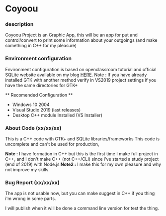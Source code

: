 
# Coyoou

### description
Coyoou Project is an Graphic App, this will be an app for put and control/convert to print some information about your outgoings (and make something in C++ for my pleasure)

### Environment configuration
Environment configuration is based on openclassroom tutorial and official SQLite website
available on my blog [HERE](https://gaumkap.blogspot.com/2020/07/gtk-sqlite-on-visual-studio-2019.html).
Note : If you have already installed GTK with another method verify in VS2019 project settings if you have the same directories for GTK+

** Recomended Configuration **
- Windows 10 2004
- Visual Studio 2019 (last releases)
- Desktop C++ module Installed (VS Installer)

### About Code (xx/xx/xx)

This is a C++ code with GTK+ and SQLite libraries/frameworks
This code is uncomplete and can't be used for production,

**Note :** I have formation in C++ but this is the first time I make full project in C++, and I don't make C++ (not C++/CLI) since i've started a study project (end of 2019) with Node.js
**Note2 :** I make this for my own pleasure and why not improve my skills.

### Bug Report (xx/xx/xx)

The app is not usable now, but you can make suggest in C++ if you thing i'm wrong in some parts.

I will publish when it will be done a command line version for test the thing.

